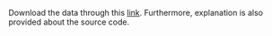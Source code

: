 Download the data through this [link](https://cs50.harvard.edu/ai/2020/projects/0/tictactoe/). Furthermore, explanation is also provided about the source code.  
